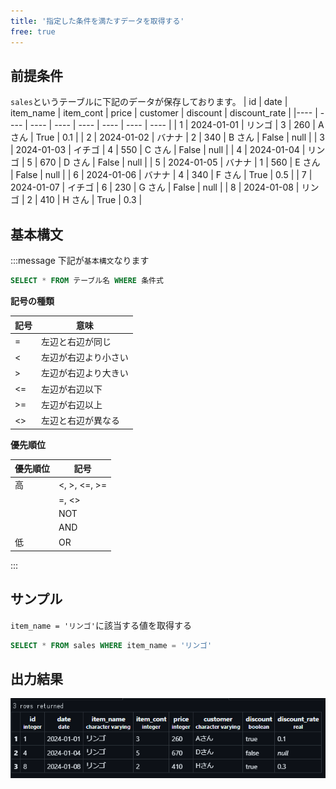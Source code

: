 ```yaml
---
title: '指定した条件を満たすデータを取得する'
free: true
---
```


## 前提条件

`sales`というテーブルに下記のデータが保存しております。
| id | date | item_name | item_cont | price | customer | discount | discount_rate |
|---- | ---- | ---- | ---- | ---- | ---- | ---- | ---- |
| 1 | 2024-01-01 | リンゴ | 3 | 260 | A さん | True | 0.1 |
| 2 | 2024-01-02 | バナナ | 2 | 340 | B さん | False | null |
| 3 | 2024-01-03 | イチゴ | 4 | 550 | C さん | False | null |
| 4 | 2024-01-04 | リンゴ | 5 | 670 | D さん | False | null |
| 5 | 2024-01-05 | バナナ | 1 | 560 | E さん | False | null |
| 6 | 2024-01-06 | バナナ | 4 | 340 | F さん | True | 0.5 |
| 7 | 2024-01-07 | イチゴ | 6 | 230 | G さん | False | null |
| 8 | 2024-01-08 | リンゴ | 2 | 410 | H さん | True | 0.3 |

## 基本構文

:::message
下記が`基本構文`なります

```sql
SELECT * FROM テーブル名 WHERE 条件式
```

**記号の種類**

| 記号 | 意味                 |
| ---- | -------------------- |
| =    | 左辺と右辺が同じ     |
| <    | 左辺が右辺より小さい |
| >    | 左辺が右辺より大きい |
| <=   | 左辺が右辺以下       |
| >=   | 左辺が右辺以上       |
| <>   | 左辺と右辺が異なる   |

**優先順位**

| 優先順位 | 記号         |
| -------- | ------------ |
| 高       | <, >, <=, >= |
|          | =, <>        |
|          | NOT          |
|          | AND          |
| 低       | OR           |

:::

## サンプル

`item_name = 'リンゴ'`に該当する値を取得する

```sql
SELECT * FROM sales WHERE item_name = 'リンゴ'
```

## 出力結果

![select-where](/images/books/basic-postgresql/select-where.png)
